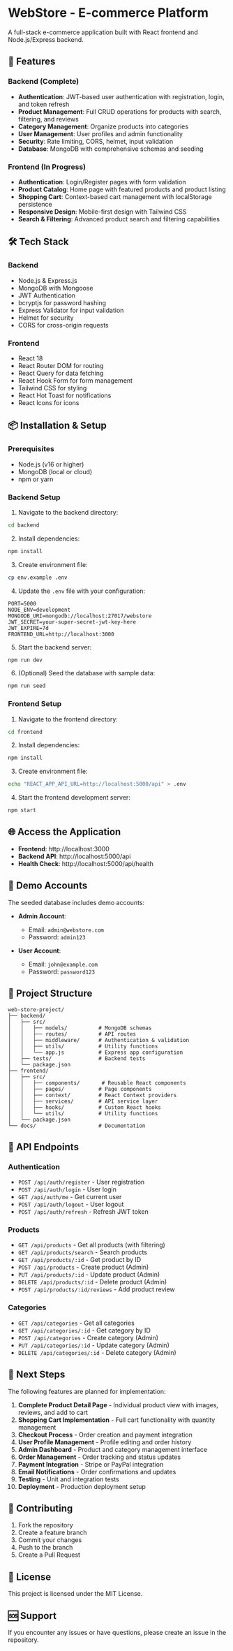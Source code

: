 # WebStore - E-commerce Platform

A full-stack e-commerce application built with React frontend and Node.js/Express backend.

## 🚀 Features

### Backend (Complete)
- **Authentication**: JWT-based user authentication with registration, login, and token refresh
- **Product Management**: Full CRUD operations for products with search, filtering, and reviews
- **Category Management**: Organize products into categories
- **User Management**: User profiles and admin functionality
- **Security**: Rate limiting, CORS, helmet, input validation
- **Database**: MongoDB with comprehensive schemas and seeding

### Frontend (In Progress)
- **Authentication**: Login/Register pages with form validation
- **Product Catalog**: Home page with featured products and product listing
- **Shopping Cart**: Context-based cart management with localStorage persistence
- **Responsive Design**: Mobile-first design with Tailwind CSS
- **Search & Filtering**: Advanced product search and filtering capabilities

## 🛠️ Tech Stack

### Backend
- Node.js & Express.js
- MongoDB with Mongoose
- JWT Authentication
- bcryptjs for password hashing
- Express Validator for input validation
- Helmet for security
- CORS for cross-origin requests

### Frontend
- React 18
- React Router DOM for routing
- React Query for data fetching
- React Hook Form for form management
- Tailwind CSS for styling
- React Hot Toast for notifications
- React Icons for icons

## 📦 Installation & Setup

### Prerequisites
- Node.js (v16 or higher)
- MongoDB (local or cloud)
- npm or yarn

### Backend Setup

1. Navigate to the backend directory:
```bash
cd backend
```

2. Install dependencies:
```bash
npm install
```

3. Create environment file:
```bash
cp env.example .env
```

4. Update the `.env` file with your configuration:
```env
PORT=5000
NODE_ENV=development
MONGODB_URI=mongodb://localhost:27017/webstore
JWT_SECRET=your-super-secret-jwt-key-here
JWT_EXPIRE=7d
FRONTEND_URL=http://localhost:3000
```

5. Start the backend server:
```bash
npm run dev
```

6. (Optional) Seed the database with sample data:
```bash
npm run seed
```

### Frontend Setup

1. Navigate to the frontend directory:
```bash
cd frontend
```

2. Install dependencies:
```bash
npm install
```

3. Create environment file:
```bash
echo "REACT_APP_API_URL=http://localhost:5000/api" > .env
```

4. Start the frontend development server:
```bash
npm start
```

## 🌐 Access the Application

- **Frontend**: http://localhost:3000
- **Backend API**: http://localhost:5000/api
- **Health Check**: http://localhost:5000/api/health

## 👤 Demo Accounts

The seeded database includes demo accounts:

- **Admin Account**: 
  - Email: `admin@webstore.com`
  - Password: `admin123`

- **User Account**: 
  - Email: `john@example.com`
  - Password: `password123`

## 📁 Project Structure

```
web-store-project/
├── backend/
│   ├── src/
│   │   ├── models/          # MongoDB schemas
│   │   ├── routes/          # API routes
│   │   ├── middleware/      # Authentication & validation
│   │   ├── utils/           # Utility functions
│   │   └── app.js           # Express app configuration
│   ├── tests/               # Backend tests
│   └── package.json
├── frontend/
│   ├── src/
│   │   ├── components/       # Reusable React components
│   │   ├── pages/           # Page components
│   │   ├── context/         # React Context providers
│   │   ├── services/        # API service layer
│   │   ├── hooks/           # Custom React hooks
│   │   └── utils/           # Utility functions
│   └── package.json
└── docs/                    # Documentation
```

## 🔄 API Endpoints

### Authentication
- `POST /api/auth/register` - User registration
- `POST /api/auth/login` - User login
- `GET /api/auth/me` - Get current user
- `POST /api/auth/logout` - User logout
- `POST /api/auth/refresh` - Refresh JWT token

### Products
- `GET /api/products` - Get all products (with filtering)
- `GET /api/products/search` - Search products
- `GET /api/products/:id` - Get product by ID
- `POST /api/products` - Create product (Admin)
- `PUT /api/products/:id` - Update product (Admin)
- `DELETE /api/products/:id` - Delete product (Admin)
- `POST /api/products/:id/reviews` - Add product review

### Categories
- `GET /api/categories` - Get all categories
- `GET /api/categories/:id` - Get category by ID
- `POST /api/categories` - Create category (Admin)
- `PUT /api/categories/:id` - Update category (Admin)
- `DELETE /api/categories/:id` - Delete category (Admin)

## 🚧 Next Steps

The following features are planned for implementation:

1. **Complete Product Detail Page** - Individual product view with images, reviews, and add to cart
2. **Shopping Cart Implementation** - Full cart functionality with quantity management
3. **Checkout Process** - Order creation and payment integration
4. **User Profile Management** - Profile editing and order history
5. **Admin Dashboard** - Product and category management interface
6. **Order Management** - Order tracking and status updates
7. **Payment Integration** - Stripe or PayPal integration
8. **Email Notifications** - Order confirmations and updates
9. **Testing** - Unit and integration tests
10. **Deployment** - Production deployment setup

## 🤝 Contributing

1. Fork the repository
2. Create a feature branch
3. Commit your changes
4. Push to the branch
5. Create a Pull Request

## 📄 License

This project is licensed under the MIT License.

## 🆘 Support

If you encounter any issues or have questions, please create an issue in the repository.


